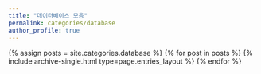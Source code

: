 ```yaml
---
title: "데이터베이스 모음"
permalink: categories/database
author_profile: true
---
```


 {% assign posts = site.categories.database %}
 {% for post in posts %} {% include archive-single.html type=page.entries_layout %} {% endfor %}

